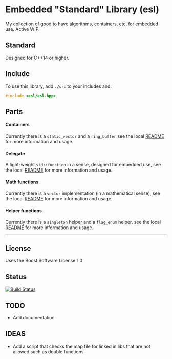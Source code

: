 # Embedded "Standard" Library (esl)

My collection of good to have algorithms, containers, etc, for embedded use.
Active WIP.

## Standard

Designed for C++14 or higher.

## Include

To use this library, add `./src` to your includes and:

```C++
#include <esl/esl.hpp>
```

## Parts

#### Containers

Currently there is a `static_vector` and a `ring_buffer` see the local [README](src/esl/containers/README.md) for more information and usage.

#### Delegate

A light-weight `std::function` in a sense, designed for embedded use, see the local [README](src/esl/delegate/README.md) for more information and usage.

#### Math functions

Currently there is a `vector` implementation (in a mathematical sense), see the local [README](src/esl/math/README.md) for more information and usage.

#### Helper functions

Currently there is a `singleton` helper and a `flag_enum` helper, see the local [README](src/esl/helpers/README.md) for more information and usage.

---

## License

Uses the Boost Software License 1.0

## Status

[![Build Status](https://travis-ci.org/korken89/esl.svg?branch=master)](https://travis-ci.org/korken89/esl)


## TODO

* Add documentation

## IDEAS

* Add a script that checks the map file for linked in libs that are not allowed such as double functions
